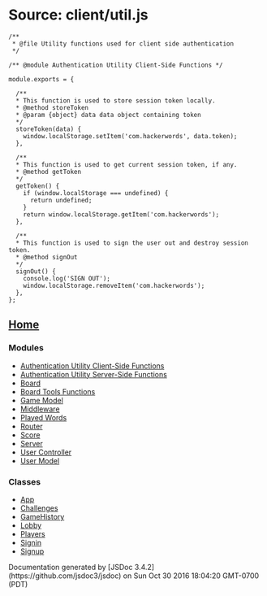 <div id="main">

# Source: client/util.js

<section>

<article>

    /**
     * @file Utility functions used for client side authentication
     */

    /** @module Authentication Utility Client-Side Functions */

    module.exports = {

      /**
      * This function is used to store session token locally.
      * @method storeToken
      * @param {object} data data object containing token
      */
      storeToken(data) {
        window.localStorage.setItem('com.hackerwords', data.token);
      },

      /**
      * This function is used to get current session token, if any.
      * @method getToken
      */
      getToken() {
        if (window.localStorage === undefined) {
          return undefined;
        }
        return window.localStorage.getItem('com.hackerwords');
      },

      /**
      * This function is used to sign the user out and destroy session token.
      * @method signOut
      */
      signOut() {
        console.log('SIGN OUT');
        window.localStorage.removeItem('com.hackerwords');
      },
    };

</article>

</section>

</div>

<nav>

## [Home](index.html)

### Modules

*   [Authentication Utility Client-Side Functions](module-Authentication%2520Utility%2520Client-Side%2520Functions.html)
*   [Authentication Utility Server-Side Functions](module-Authentication%2520Utility%2520Server-Side%2520Functions.html)
*   [Board](module-Board.html)
*   [Board Tools Functions](module-Board%2520Tools%2520Functions.html)
*   [Game Model](module-Game%2520Model.html)
*   [Middleware](module-Middleware.html)
*   [Played Words](module-Played%2520Words.html)
*   [Router](module-Router.html)
*   [Score](module-Score.html)
*   [Server](module-Server.html)
*   [User Controller](module-User%2520Controller.html)
*   [User Model](module-User%2520Model.html)

### Classes

*   [App](App.html)
*   [Challenges](Challenges.html)
*   [GameHistory](GameHistory.html)
*   [Lobby](Lobby.html)
*   [Players](Players.html)
*   [Signin](Signin.html)
*   [Signup](Signup.html)

</nav>

<footer>Documentation generated by [JSDoc 3.4.2](https://github.com/jsdoc3/jsdoc) on Sun Oct 30 2016 18:04:20 GMT-0700 (PDT)</footer>

<script>prettyPrint();</script>